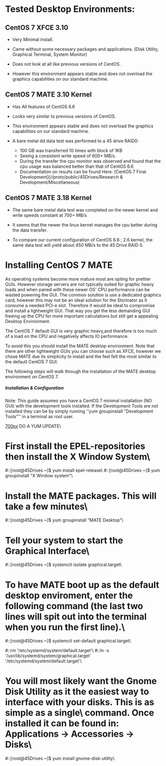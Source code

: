 # Tested Desktop Environments:


## CentOS 7 XFCE 3.10


*  Very Minimal install.

*  Came without some necessary packages and applications. (Disk Utility, Graphical Terminal, System Monitor)

*  Does not look at all like previous versions of CentOS .

*  However this environment appears stable and does not overload the graphics capabilities on our standard machine.

## CentOS 7 MATE 3.10 Kernel


*  Has All features of CentOS 6.6 

*  Looks very similar to previous versions of CentOS.

*  This environment appears stable and does not overload the graphics capabilities on our standard machine.

*  A bare metal dd data test was performed to a 45 drive RAID0:
      * 100 GB was transferred 10 times with block of 1KB 
      * Seeing a consistent write speed of 600+ MB/s.
      * During the transfer the cpu monitor was observed and found that the cpu usage was balanced better than that of CentOS 6.6
      * Documentation on results can be found Here: [CentOS 7 Final Development](//proto/public/45Drives/Research & Development/Miscellaneous)

## CentOS 7 MATE 3.18 Kernel


*  The same bare metal data test was completed on the newer kernel and write speeds constant at 700+ MB/s

*  It seems that the newer the linux kernel manages the cpu better during the data transfer.

*  To compare our current configuration of CentOS 6.6 ; 2.6 kernel, the same data test will yield about 450 MB/s to the 45 Drive RAID 0. 

# Installing CentOS 7 MATE


As operating systems become more mature most are opting for prettier GUIs. However storage servers are not typically suited for graphic heavy loads and when paired with these newer OS' CPU performance can be wasted powering the GUI. The common solution is use a dedicated graphics card, however this may not be an ideal solution for the Storinator as it consume a needed PCI-e slot. Therefore it would be ideal to compromise and install a lightweight GUI. That way you get the less demanding GUI freeing up the CPU for more important calculations but still get a appealing Desktop Environment.

The CentOS 7 default GUI is very graphic heavy,and therefore is too much of a load on the CPU and negatively affects IO performance.

To avoid this you should install the MATE desktop environment. Note that there are other lightweight GUIs you can choose such as XFCE, however we chose MATE due its simplicity to install and the feel felt the most similar to the default CentOS 7 GUI.

The following steps will walk through the installation of the MATE desktop environment on CentOS 7.



##### Installation & Configuration

Note: This guide assumes you have a CentOS 7 minimal installation (NO GUI) with the development tools installed. If the Development Tools are not installed  they can be by simply running ''yum groupinstall "Development Tools"'' in a terminal as root user.

[700px](File/MATE.png)
DO A YUM UPDATE\\
# First install the EPEL-repositories then install the X Window System\\

#::[root@45Drives ~]$ yum install epel-release\\
#::[root@45Drives ~]$ yum groupinstall "X Window system"\\

# Install the MATE packages. This will take a few minutes\\
#::[root@45Drives ~]$ yum groupinstall "MATE Desktop"\\

# Tell your system to start the Graphical Interface\\
#::[root@45Drives ~]$ systemctl isolate graphical.target\\

# To have MATE boot up as the default desktop enviroment, enter the following command (the last two lines will spit out into the terminal when you run the first line).\\
#::[root@45Drives ~]$ systemctl set-default graphical.target\\

#::rm '/etc/systemd/system/default.target'\\
#::ln -s '/usr/lib/systemd/system/graphical.target' '/etc/systemd/system/default.target'\\

# You will most likely want the Gnome Disk Utility as it the easiest way to interface with your disks. This is as simple as a single\\ command. Once installed it can be found in: Applications -> Accessories -> Disks\\
#::[root@45Drives ~]$ yum install gnome-disk-utility\\










